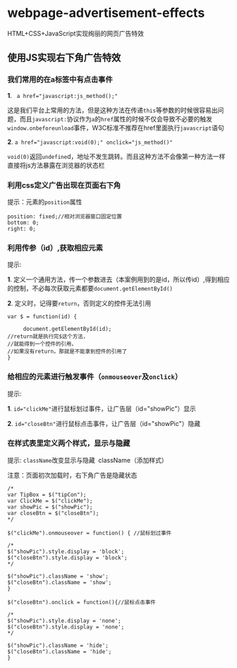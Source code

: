 # webpage-advertisement-effects
HTML+CSS+JavaScript实现绚丽的网页广告特效
## 使用JS实现右下角广告特效

### 我们常用的在a标签中有点击事件

**1**. ```
a href="javascript:js_method();"```


这是我们平台上常用的方法，但是这种方法在传递```this```等参数的时候很容易出问题，而且```javascript:```协议作为```a```的```href```属性的时候不仅会导致不必要的触发```window.onbeforeunload```事件，W3C标准不推荐在href里面执行```javascript```语句

**2**. ```a href="javascript:void(0);" onclick="js_method()"```


```void(0)```返回```undefine```d，地址不发生跳转。而且这种方法不会像第一种方法一样直接将js方法暴露在浏览器的状态栏

### 利用css定义广告出现在页面右下角

提示：元素的```position```属性


```
position: fixed;//相对浏览器窗口固定位置
bottom: 0;
right: 0;
```


### 利用传参（id）,获取相应元素

提示: 

**1**. 定义一个通用方法，传一个参数进去（本案例用到的是id，所以传id）,得到相应的控制，不必每次获取元素都要```document.getElementById()```

**2**. 定义时，记得要```return```，否则定义的控件无法引用


```
var $ = function(id) { 

     document.getElementById(id);
//return就是执行完$这个方法，
//就能得到一个控件的引用，
//如果没有return，那就是不能拿到控件的引用了
}
```



### 给相应的元素进行触发事件（```onmouseover```及```onclick```）

提示:

**1**. ```id="clickMe"```进行鼠标划过事件，让广告层（id="showPic"）显示

**2**. ```id="closeBtn"```进行鼠标点击事件，让广告层（id="showPic"）隐藏

### 在样式表里定义两个样式，显示与隐藏

提示: ```className```改变显示与隐藏  className（添加样式）

注意：页面初次加载时，右下角广告是隐藏状态



```
/*
var TipBox = $("tipCon");
var ClickMe = $("clickMe");
var showPic = $("showPic");
var closeBtn = $("closeBtn");
*/

$("clickMe").onmouseover = function() { //鼠标划过事件

/*
$("showPic").style.display = 'block';
$("closeBtn").style.display = 'block';
*/

$("showPic").className = 'show';
$("closeBtn").className = 'show';
}

$("closeBtn").onclick = function(){//鼠标点击事件
			
/*
$("showPic").style.display = 'none';
$("closeBtn").style.display = 'none';
*/

$("showPic").className = 'hide';
$("closeBtn").className = 'hide';
}
```
